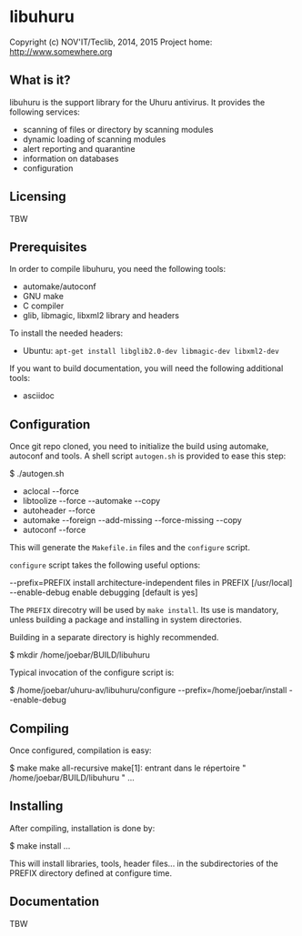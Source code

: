 libuhuru
========

Copyright (c) NOV'IT/Teclib, 2014, 2015
Project home: http://www.somewhere.org


What is it?
-----------

libuhuru is the support library for the Uhuru antivirus. It provides the following services:

- scanning of files or directory by scanning modules
- dynamic loading of scanning modules
- alert reporting and quarantine
- information on databases
- configuration 


Licensing
---------

TBW


Prerequisites
-------------

In order to compile libuhuru, you need the following tools:

- automake/autoconf
- GNU make
- C compiler
- glib, libmagic, libxml2 library and headers

To install the needed headers:

- Ubuntu: `apt-get install libglib2.0-dev libmagic-dev libxml2-dev`

If you want to build documentation, you will need the following additional tools:

- asciidoc


Configuration
-------------

Once git repo cloned, you need to initialize the build using automake, autoconf and tools.
A shell script `autogen.sh` is provided to ease this step:

  $ ./autogen.sh 
  + aclocal --force
  + libtoolize --force --automake --copy
  + autoheader --force
  + automake --foreign --add-missing --force-missing --copy
  + autoconf --force

This will generate the `Makefile.in` files and the `configure` script.

`configure` script takes the following useful options:

  --prefix=PREFIX         install architecture-independent files in PREFIX
                          [/usr/local]
  --enable-debug          enable debugging [default is yes]

The `PREFIX` direcotry will be used by `make install`. Its use is mandatory, unless 
building a package and installing in system directories.

Building in a separate directory is highly recommended.

  $ mkdir /home/joebar/BUILD/libuhuru

Typical invocation of the configure script is:

  $ /home/joebar/uhuru-av/libuhuru/configure --prefix=/home/joebar/install --enable-debug 


Compiling
---------

Once configured, compilation is easy:

  $ make
  make  all-recursive
  make[1]: entrant dans le répertoire " /home/joebar/BUILD/libuhuru "
  ...


Installing
----------

After compiling, installation is done by:

  $ make install
  ...

This will install libraries, tools, header files... in the subdirectories of the PREFIX
directory defined at configure time.


Documentation
-------------

TBW
